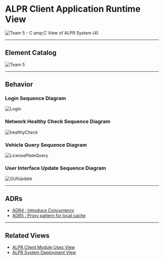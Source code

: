 # ALPR Client Application Runtime View
![Team 5 - C amp;C View of ALPR System (4)](https://user-images.githubusercontent.com/74576976/180132155-290e6371-dbf7-4694-87ba-6a49474eb3ab.jpg)

<hr>

## Element Catalog 

![Team 5](https://user-images.githubusercontent.com/74576976/179900172-657a80fc-971e-43b5-a471-087272b01409.jpg)

<hr>

## Behavior 
### Login Sequence Diagram
![Login](https://user-images.githubusercontent.com/74576976/179896438-4ddda6dc-c527-47a7-83c9-310ac2be4f9e.png)

### Network Healthy Check Sequence Diagram
![healthyCheck](https://user-images.githubusercontent.com/74576976/179896692-5aa56e88-51a6-4423-bb1f-dffe3426d179.png)

### Vehicle Query Sequence Diagram
![LicensePlateQuery](https://user-images.githubusercontent.com/74576976/179896575-48e29a49-4a15-4d5c-94a7-b824ac8d171d.png)

### User Interface Update Sequence Diagram
![GUIUpdate](https://user-images.githubusercontent.com/74576976/179896549-057ac517-47aa-4e11-abf2-9c0a9fb5bab8.png)

<hr>

## ADRs
- [ADR4 : Introduce Concurrency](ADR4.md)
- [ADR5 : Proxy pattern for local cache](ADR5.md)
<hr>

## Related Views 
- [ALPR Client Module Uses View](../Client%20Module%20Uses%20View/Client%20Module%20Uses%20View.md)
- [ALPR System Deployment View](../System%20Deployment%20View/System%20Deployment%20View.md)

